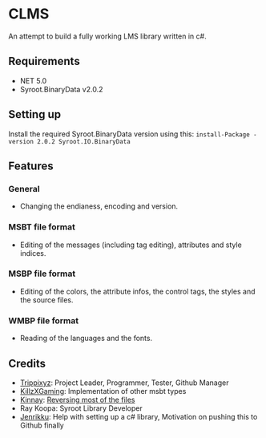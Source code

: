 # CLMS
An attempt to build a fully working LMS library written in c#.

## Requirements
* NET 5.0
* Syroot.BinaryData v2.0.2

## Setting up
Install the required Syroot.BinaryData version using this:
`install-Package -version 2.0.2 Syroot.IO.BinaryData`

## Features

### General
* Changing the endianess, encoding and version.

### MSBT file format
* Editing of the messages (including tag editing), attributes and style indices.

### MSBP file format
* Editing of the colors, the attribute infos, the control tags, the styles and the source files.

### WMBP file format
* Reading of the languages and the fonts.

## Credits
* [Trippixyz](https://github.com/Trippixyz): Project Leader, Programmer, Tester, Github Manager
* [KillzXGaming](https://github.com/KillzXGaming): Implementation of other msbt types
* [Kinnay](https://github.com/kinnay): [Reversing most of the files](https://github.com/Kinnay/Nintendo-File-Formats/wiki/LMS-File-Format)
* Ray Koopa: Syroot Library Developer
* [Jenrikku](https://github.com/Jenrikku): Help with setting up a c# library, Motivation on pushing this to Github finally
